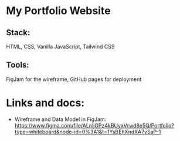 # My Portfolio Website

## Stack:
HTML, CSS, Vanilla JavaScript, Tailwind CSS

## Tools:
FigJam for the wireframe, GitHub pages for deployment

# Links and docs:

- Wireframe and Data Model in FigJam:
  https://www.figma.com/file/ALnljOPz4kBUyxVrwd8e5Q/Portfolio?type=whiteboard&node-id=0%3A1&t=1YsBEhXndXA7ySaP-1
